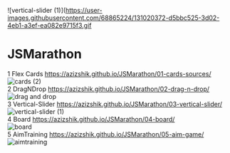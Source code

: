 ![vertical-slider (1)](https://user-images.githubusercontent.com/68865224/131020372-d5bbc525-3d02-4eb1-a3ef-ea082e9715f3.gif

# JSMarathon

1 Flex Cards https://azizshik.github.io/JSMarathon/01-cards-sources/ <br>
![cards (2)](https://user-images.githubusercontent.com/68865224/131019544-483f9071-5c06-4a63-a207-3f51c70ea542.gif) <br>
2 DragNDrop https://azizshik.github.io/JSMarathon/02-drag-n-drop/ <br>
![drag and drop](https://user-images.githubusercontent.com/68865224/131019967-fd3f2348-3ed9-4f35-86c1-42fdfe42bd62.gif) <br>
3 Vertical-Slider https://azizshik.github.io/JSMarathon/03-vertical-slider/ <br>
![vertical-slider (1)](https://user-images.githubusercontent.com/68865224/131020372-d5bbc525-3d02-4eb1-a3ef-ea082e9715f3.gif) <br>
4 Board https://azizshik.github.io/JSMarathon/04-board/ <br>
![board](https://user-images.githubusercontent.com/68865224/131020621-d1380851-aac3-442a-8db8-3c5f0fb39680.gif) <br>
5 AimTraining https://azizshik.github.io/JSMarathon/05-aim-game/ <br>
![aimtraining](https://user-images.githubusercontent.com/68865224/131021022-3d48ef55-849c-4edc-98f3-c50a46243a9b.gif)

